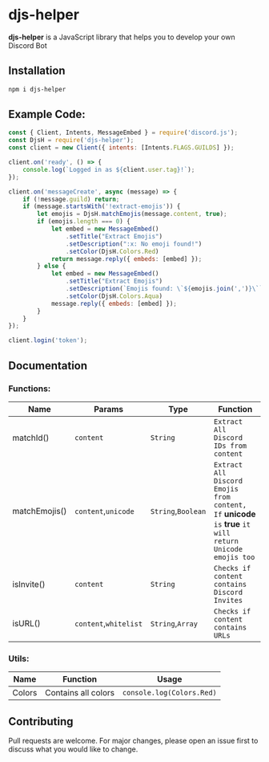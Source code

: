 # djs-helper

**djs-helper** is a JavaScript library that helps you to develop your own Discord Bot

## Installation

```bash
npm i djs-helper
```
## Example Code:

```javascript
const { Client, Intents, MessageEmbed } = require('discord.js');
const DjsH = require('djs-helper');
const client = new Client({ intents: [Intents.FLAGS.GUILDS] });

client.on('ready', () => {
    console.log(`Logged in as ${client.user.tag}!`);
});

client.on('messageCreate', async (message) => {
    if (!message.guild) return;
    if (message.startsWith('!extract-emojis')) {
        let emojis = DjsH.matchEmojis(message.content, true);
        if (emojis.length === 0) {
            let embed = new MessageEmbed()
                .setTitle("Extract Emojis")
                .setDescription(":x: No emoji found!")
                .setColor(DjsH.Colors.Red)
            return message.reply({ embeds: [embed] });
        } else {
            let embed = new MessageEmbed()
                .setTitle("Extract Emojis")
                .setDescription(`Emojis found: \`${emojis.join(',')}\``)
                .setColor(DjsH.Colors.Aqua)
            message.reply({ embeds: [embed] });
        }
    }
});

client.login('token');
```

## Documentation
### Functions:

 **Name**      | **Params**            | **Type**           | **Function**                                                                                                
---------------|-----------------------|--------------------|-------------------------------------------------------------------------------------------------------------
 matchId()     | `content`             | `String`           | `Extract All Discord IDs from content`                                                                      
 matchEmojis() | `content`,`unicode`   | `String`,`Boolean` | `Extract All Discord Emojis from content, If` **unicode** `is` **true** `it will return Unicode emojis too` 
 isInvite()    | `content`             | `String`           | `Checks if content contains Discord Invites`                                                                
 isURL()       | `content`,`whitelist` | `String`,`Array`   | `Checks if content contains URLs`                                                                           
                                                                                                 
### Utils:

 Name   | Function            | Usage                                    
--------|---------------------|------------------------------------------
 Colors | Contains all colors | `console.log(Colors.Red)` 

 
## Contributing
Pull requests are welcome. For major changes, please open an issue first to discuss what you would like to change.

